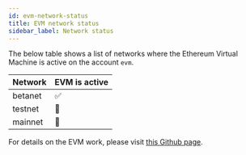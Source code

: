 ```yaml
---
id: evm-network-status
title: EVM network status
sidebar_label: Network status
---
```


The below table shows a list of networks where the Ethereum Virtual Machine is active on the account `evm`.

| Network      | EVM is active |
| ----------- | ----------- |
| betanet      | ✅        |
| testnet   | 🚫        |
| mainnet   | 🚫        |

For details on the EVM work, please visit <a href="https://github.com/orgs/near/projects?query=is%3Aopen+evm" target="_blank">this Github page</a>.